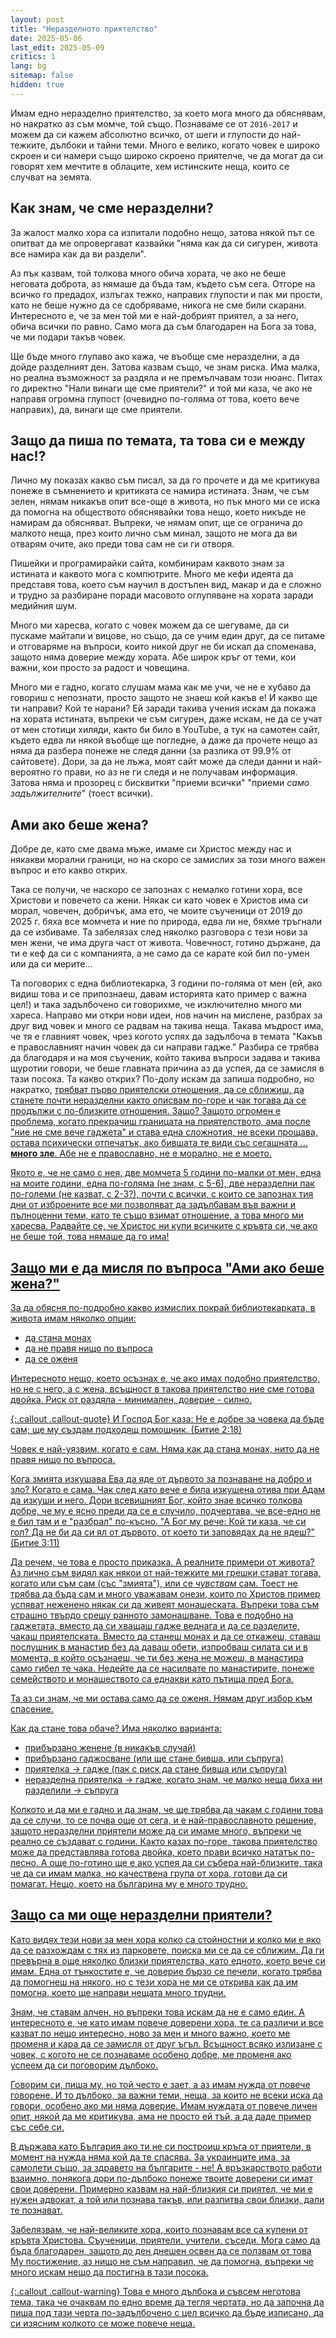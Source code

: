 ```yaml
---
layout: post
title: "Неразделното приятелство"
date: 2025-05-06
last_edit: 2025-05-09
critics: 1
lang: bg
sitemap: false
hidden: true
---
```


Имам едно неразделно приятелство, за което мога много да обяснявам, но накратко аз съм момче, той също. Познаваме се от `2016-2017` и можем да си кажем абсолютно всичко, от шеги и глупости до най-тежките, дълбоки и тайни теми. Много е велико, когато човек е широко скроен и си намери също широко скроено приятелче, че да могат да си говорят хем мечтите в облаците, хем истинските неща, които се случват на земята.

## Как знам, че сме неразделни?

За жалост малко хора са изпитали подобно нещо, затова някой път се опитват да ме опровергават казвайки "няма как да си сигурен, живота все намира как да ви раздели".

Аз пък казвам, той толкова много обича хората, че ако не беше неговата доброта, аз нямаше да бъда там, където съм сега. Отгоре на всичко го предадох, излъгах тежко, направих глупости и пак ми прости, като не беше нужно да се сдобряваме, никога не сме били скарани. Интересното е, че за мен той ми е най-добрият приятел, а за него, обича всички по равно. Само мога да съм благодарен на Бога за това, че ми подари такъв човек.

Ще бъде много глупаво ако кажа, че въобще сме неразделни, а да дойде разделният ден. Затова казвам също, че знам риска. Има малка, но реална възможност за раздяла и не премълчавам този нюанс. Питах го директно "Нали винаги ще сме приятели?" и той ми каза, че ако не направя огромна глупост (очевидно по-голяма от това, което вече направих), да, винаги ще сме приятели.

## Защо да пиша по темата, та това си е между нас!?

Лично му показах какво съм писал, за да го прочете и да ме критикува понеже в съмнението и критиката се намира истината. Знам, че съм зелен, нямам никакъв опит все-още в живота, но пък много ми се иска да помогна на обществото обяснявайки това нещо, което никъде не намирам да обясняват. Въпреки, че нямам опит, ще се огранича до малкото неща, през които лично съм минал, защото не мога да ви отварям очите, ако преди това сам не си ги отворя.

Пишейки и програмирайки сайта, комбинирам каквото знам за истината и каквото мога с компютрите. Много ме кефи идеята да представя това, което съм научил в достъпен вид, макар и да е сложно и трудно за разбиране поради масовото оглупяване на хората заради медийния шум.

Много ми харесва, когато с човек можем да се шегуваме, да си пускаме майтапи и вицове, но също, да се учим един друг, да се питаме и отговаряме на въпроси, които никой друг не би искал да споменава, защото няма доверие между хората. Абе широк кръг от теми, кои важни, кои просто за радост и човещина.

Много ми е гадно, когато слушам мама как ме учи, че не е хубаво да говориш с непознати, просто защото не знаеш кой какъв е! И какво ще ти направи? Кой те нарани? Ей заради такива учения искам да покажа на хората истината, въпреки че съм сигурен, даже искам, не да се учат от мен стотици хиляди, както би било в YouTube, а тук на самотен сайт, където едва ли някой въобще ще погледне, а даже да прочете нещо аз няма да разбера понеже не следя данни (за разлика от 99.9% от сайтовете). Дори, за да не лъжа, моят сайт може да следи данни и най-вероятно го прави, но аз не ги следя и не получавам информация. Затова няма и прозорец с бисквитки "приеми всички" "приеми *само задължителните*" (тоест всички).

## Ами ако беше жена?

Добре де, като сме двама мъже, имаме си Христос между нас и някакви морални граници, но на скоро се замислих за този много важен въпрос и ето какво открих.

Така се получи, че наскоро се запознах с немалко готини хора, все Христови и повечето са жени. Някак си като човек е Христов има си морал, човечен, добричък, ама ето, че моите съученици от 2019 до 2025 г. бяха все момчета и ние по природа, едва ли не, бяхме тръгнали да се избиваме. Та забелязах след няколко разговора с тези нови за мен жени, че има друга част от живота. Човечност, готино държане, да ти е кеф да си с компанията, а не само да се карате кой бил по-умен или да си мерите...

Та поговорих с една библиотекарка, 3 години по-голяма от мен (ей, ако видиш това и се припознаеш, давам историята като пример с важна цел!) и така задълбочено си говорихме, че изключително много ми хареса. Направо ми откри нови идеи, нов начин на мислене, разбрах за друг вид човек и много се радвам на такива неща. Такава мъдрост има, че тя е главният човек, чрез когото успях да задълбоча в темата "Какъв е православният начин човек да си направи гадже." Разбира се трябва да благодаря и на моя съученик, който такива въпроси задава и такива щуротии говори, че беше главната причина аз да успея, да се замисля в тази посока. Та какво открих? По-долу искам да запиша подробно, но накратко, <u>трябват първо приятелски отношения, да се сближиш, да станете почти неразделни както описвам по-горе и чак тогава да се продължи с по-близките отношения<u>. Защо? Защото огромен е проблема, когато прекрачиш границата на приятелството, ама после "ние не сме вече гаджета" и става една сложнотия, не всеки прощава, остава психически отпечатък, ако бившата те види със сегашната ... **много зле**. Абе не е православно, не е морално, не е моето.

Якото е, че не само с нея, две момчета 5 години по-малки от мен, една на моите години, една по-голяма (не знам, с 5-6), две неразделни пак по-големи (не казват, с 2-3?), почти с всички, с които се запознах тия дни от изброените все ми позволяват да задълбавам във важни и пълноценни теми, като те също взимат отношение, а това много ми харесва. Радвайте се, че Христос ни купи всичките с кръвта си, че ако не беше той, това нямаше да го има!

## Защо ми е да мисля по въпроса "Ами ако беше жена?"

За да обясня по-подробно какво измислих покрай библиотекарката, в живота имам няколко опции:
- да стана монах
- да не правя нищо по въпроса
- да се оженя

Интересното нещо, което осъзнах е, че ако имах подобно приятелство, но не с него, а с жена, всъщност в такова приятелство ние сме готова двойка. Риск от раздяла - минимален, доверие - силно.

{:.callout .callout-quote}
И Господ Бог каза: Не е добре за човека да бъде сам; ще му създам подходящ помощник. (Битие 2:18)

Човек е най-уязвим, когато е сам. Няма как да стана монах, нито да не правя нищо по въпроса.

Кога змията изкушава Ева да яде от дървото за познаване на добро и зло? Когато е сама. Чак след като вече е била изкушена отива при Адам да изкуши и него. Дори всевишният Бог, който знае всичко толкова добре, че му е ясно преди да се е случило, подчертава, че все-едно не е бил там и е "разбрал" по-късно. "А Бог му рече: Кой ти каза, че си гол? Да не би да си ял от дървото, от което ти заповядах да не ядеш?" (Битие 3:11)

Да речем, че това е просто приказка. А реалните примери от живота? Аз лично съм видял как някои от най-тежките ми грешки стават тогава, когато или съм сам (със "змията"), или се *чувствам* сам. Тоест не трябва да бъда сам и много уважавам онези, които по Христов пример успяват неженено някак си да живеят монашеската. Въпреки това съм страшно твърдо срещу ранното замонашване. Това е подобно на гаджетата, вместо да си хващаш гадже веднага и да се разделите, чакаш приятелската. Вместо да станеш монах и да се откажеш, ставаш послушник в манастир без да даваш обети, изпробваш силата си и в момента, в който осъзнаеш, че ти без жена не можеш, в манастира само гибел те чака. Недейте да се насилвате по манастирите, понеже семейството и монашеството са еднакви като пътища пред Бога.

Та аз си знам, че ми остава само да се оженя. Нямам друг избор към спасение.

Как да стане това обаче? Има няколко варианта:
- прибързано женене (в никакъв случай)
- прибързано гаджосване (или ще стане бивша, или съпруга)
- приятелка -> гадже (пак с риск да стане бивша или съпруга)
- неразделна приятелка -> гадже, когато знам, че малко неща биха ни разделили -> съпруга

Колкото и да ми е гадно и да знам, че ще трябва да чакам с години това да се случи, то се почва още от сега, и е най-православното решение, защото неразделни приятели може да си имаме много, въпреки че реално се създават с години. Както казах по-горе, такова приятелство може да представлява готова двойка, което прави всичко нататък по-лесно. А още по-готино ще е ако успея да си събера най-близките, така че да си имам малка, но качествена група от хора, готови да си помагат. Нещо, което на българина му е много трудно.

## Защо са ми още неразделни приятели?

Като видях тези нови за мен хора колко са стойностни и колко ми е яко да се разхождам с тях из парковете, поиска ми се да се сближим. Да ги превърна в още няколко близки приятелства, като едното, което вече си имам. Една от тънкостите е, че доверие бързо се печели, когато трябва да помогнеш на някого, но с тези хора не ми се открива как да им помогна, което ще направи нещата много трудни.

Знам, че ставам алчен, но въпреки това искам да не е само един. А интересното е, че като имам повече доверени хора, те са различи и все казват по нещо интересно, ново за мен и много важно, което ме променя и кара да се замисля от друг ъгъл. Всъщност всяко излизане с човек, с когото не се познаваме особено добре, ме променя ако успеем да си поговорим дълбоко.

Говорим си, пиша му, но той често е зает, а аз имам нужда от повече говорене. И то дълбоко, за важни теми, неща, за които не всеки иска да говори, особено ако ми няма доверие. Имам нуждата от повече личен опит, някой да ме критикува, ама не просто ей тъй, а да даде пример със себе си.

В държава като България ако ти не си построиш кръга от приятели, в момент на нужда няма кой да те спасява. За [украинците](https://youtu.be/lwJyTPFtH5A&t=364) има, за [самолети](https://youtu.be/watch?v=zxeRTIsAwJs) също, за здравето на българите - не! А връзкарството работи взаимно, понякога дори по-дълбоко понеже твоите доверени си имат свои доверени. Примерно казвам на най-близкия си приятел, че ми е нужен адвокат, а той или познава такъв, или разпитва свои близки, дали те познават.

Забелязвам, че най-великите хора, които познавам все са купени от кръвта Христова. Съученици, приятели, учители, съседи. Мога само да бъда благодарен, защото до ден днешен освен да се ползвам от това Му постижение, аз нищо не съм направил, че да помогна, въпреки че много искам нещо да постигна в тази посока.

{:.callout .callout-warning}
Това е много дълбока и съвсем неготова тема, така че очаквам по едно време да тегля чертата, но да започна да пиша под тази черта по-задълбочено с цел всичко да бъде изписано, да си изясним колкото се може повече неща.
